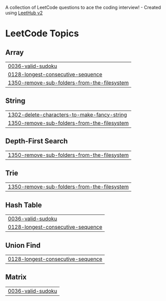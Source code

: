 A collection of LeetCode questions to ace the coding interview! - Created using [LeetHub v2](https://github.com/arunbhardwaj/LeetHub-2.0)
<!---LeetCode Topics Start-->
# LeetCode Topics
## Array
|  |
| ------- |
| [0036-valid-sudoku](https://github.com/Amarnath-Rao/LeetCode/tree/master/0036-valid-sudoku) |
| [0128-longest-consecutive-sequence](https://github.com/Amarnath-Rao/LeetCode/tree/master/0128-longest-consecutive-sequence) |
| [1350-remove-sub-folders-from-the-filesystem](https://github.com/Amarnath-Rao/LeetCode/tree/master/1350-remove-sub-folders-from-the-filesystem) |
## String
|  |
| ------- |
| [1302-delete-characters-to-make-fancy-string](https://github.com/Amarnath-Rao/LeetCode/tree/master/1302-delete-characters-to-make-fancy-string) |
| [1350-remove-sub-folders-from-the-filesystem](https://github.com/Amarnath-Rao/LeetCode/tree/master/1350-remove-sub-folders-from-the-filesystem) |
## Depth-First Search
|  |
| ------- |
| [1350-remove-sub-folders-from-the-filesystem](https://github.com/Amarnath-Rao/LeetCode/tree/master/1350-remove-sub-folders-from-the-filesystem) |
## Trie
|  |
| ------- |
| [1350-remove-sub-folders-from-the-filesystem](https://github.com/Amarnath-Rao/LeetCode/tree/master/1350-remove-sub-folders-from-the-filesystem) |
## Hash Table
|  |
| ------- |
| [0036-valid-sudoku](https://github.com/Amarnath-Rao/LeetCode/tree/master/0036-valid-sudoku) |
| [0128-longest-consecutive-sequence](https://github.com/Amarnath-Rao/LeetCode/tree/master/0128-longest-consecutive-sequence) |
## Union Find
|  |
| ------- |
| [0128-longest-consecutive-sequence](https://github.com/Amarnath-Rao/LeetCode/tree/master/0128-longest-consecutive-sequence) |
## Matrix
|  |
| ------- |
| [0036-valid-sudoku](https://github.com/Amarnath-Rao/LeetCode/tree/master/0036-valid-sudoku) |
<!---LeetCode Topics End-->